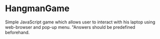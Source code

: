# HangmanGame
Simple JavaScript game which allows user to interact with his laptop using web-browser and pop-up menu.
"Answers should be predefined beforehand.
